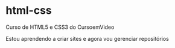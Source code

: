 # html-css
 Curso de HTML5 e CSS3 do CursoemVideo

Estou aprendendo a criar sites e agora vou gerenciar repositórios

